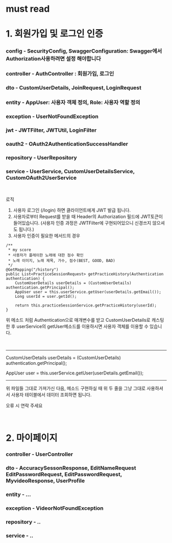 # must read

# 1. 회원가입 및 로그인 인증
### config - SecurityConfig, SwaggerConfiguration: Swagger에서 Authorization사용하려면 설정 해야합니다
### controller - AuthController : 회원가입, 로그인
### dto - CustomUserDetails, JoinRequest, LoginRequest
### entity - AppUser: 사용자 객체 정의, Role: 사용자 역할 정의
### exception - UserNotFoundException
### jwt - JWTFilter, JWTUtil, LoginFilter
### oauth2 - OAuth2AuthenticationSuccessHandler
### repository - UserRepository
### service - UserService, CustomUserDetailsService, CustomOAuth2UserService

</br>

로직
1. 사용자 로그인 (/login) 하면 클라이언트에게 JWT 발급 됩니다. 
2. 사용자로부터 Request를 받을 때 Header의 Authorization 필드에 JWT토큰이 들어있습니다. (사용자 인증 과정은 JWTFilter에 구현되어있으니 신경쓰지 않으셔도 됩니다.)
3. 사용자 인증이 필요한 메서드의 경우 
```
/**
 * my score
 * 사용자가 플레이한 노래에 대한 점수 확인
 * 노래 이미지, 노래 제목, 가수, 점수(BEST, GOOD, BAD)
 */
@GetMapping("/history")
public List<PracticeSessionRequest> getPracticeHistory(Authentication authentication) {
    CustomUserDetails userDetails = (CustomUserDetails) authentication.getPrincipal();
    AppUser user = this.userService.getUser(userDetails.getEmail());
    Long userId = user.getId();

    return this.practiceSessionService.getPracticeHistory(userId);
}
```
위 메소드 처럼 Authentication으로 매개변수를 받고 CustomUserDetails로 캐스팅한 후 userService의 getUser메소드를 이용하시면 사용자 객체를 이용할 수 있습니다. 

</br>

*** 
CustomUserDetails userDetails = (CustomUserDetails) authentication.getPrincipal();

AppUser user = this.userService.getUser(userDetails.getEmail());
***
위 파일들 그대로 가져가신 다음, 메소드 구현하실 때 위 두 줄을 그냥 그대로 사용하셔서 사용자 테이블에서 데이터 조회하면 됩니다.

오류 시 연락 주세요
   
</br>

# 2. 마이페이지 
### controller - UserController 
### dto - AccuracySessonResponse, EditNameRequest EditPasswordRequest, EditPasswordRequest, MyvideoResponse, UserProfile
### entity - ...
### exception - VideorNotFoundException
### repository - ..
### service - ..



